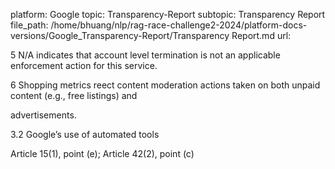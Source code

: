 platform: Google
topic: Transparency-Report
subtopic: Transparency Report
file_path: /home/bhuang/nlp/rag-race-challenge2-2024/platform-docs-versions/Google_Transparency-Report/Transparency Report.md
url: <EMPTY>

5 N/A indicates that account level termination is not an applicable enforcement action for this service.



6 Shopping metrics re ect content moderation actions taken on both unpaid content (e.g., free listings) and

advertisements.



3.2 Google’s use of automated tools

Article 15(1), point (e); Article 42(2), point (c)